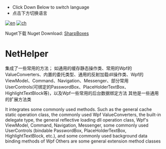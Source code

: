 - Click Down Below to switch language
- 点击下方切换语言

[![en](https://img.shields.io/badge/lang-en-red.svg)](readme.en.md)
[![ch](https://img.shields.io/badge/lang-zh-yellow.svg)](readme.zh.md)

Nuget下载
Nuget Download:
[SharpBoxes](https://www.nuget.org/packages/SharpBoxes)

# NetHelper
集成了一些常用的方法；
如通用的缓存静态操作类、常用的Wpf的ValueConverters、内置的委托类型、通用的反射加载dll操作类、Wpf的ViewModel、Command、Navigation、Messenger、部分常用UserControls(可绑定的PasswordBox、PlaceHolderTextBox、HighlightTextBlock等)，以及Wpf一些常用的后台数据绑定方法
其他是一些通用的扩展方法类


It integrates some commonly used methods.
Such as the general cache static operation class, the commonly used Wpf ValueConverters, the built-in delegate type, the general reflective loading dll operation class, Wpf's ViewModel, Command, Navigation, Messenger, some commonly used UserControls (bindable PasswordBox, PlaceHolderTextBox, HighlightTextBlock, etc.), and some commonly used background data binding methods of Wpf
Others are some general extension method classes

